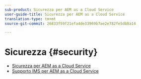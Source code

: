 ```yaml
---
sub-product: Sicurezza per AEM as a Cloud Service
user-guide-title: Sicurezza per AEM as a Cloud Service
translation-type: tm+mt
source-git-commit: 26833f59f21efa4de33969b7ae2e782fe5db8a14

---
```



# Sicurezza {#security}

+ [Sicurezza per AEM as a Cloud Service](/help/security/home.md)
+ [Supporto IMS per AEM as a Cloud Service](ims-support.md)
